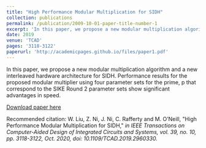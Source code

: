 ```yaml
---
title: "High Performance Modular Multiplication for SIDH"
collection: publications
permalink: /publication/2009-10-01-paper-title-number-1
excerpt: 'In this paper, we propose a new modular multiplication algorithm and a new interleaved hardware architecture for SIDH. Performance results for the proposed modular multiplier using four parameter sets for the prime, p that correspond to the SIKE Round 2 parameter sets show significant advantages in speed.'
date: 2019 
venue: 'TCAD'
pages: '3118-3122'
paperurl: 'http://academicpages.github.io/files/paper1.pdf'
---
```


In this paper, we propose a new modular multiplication algorithm and a new interleaved hardware architecture for SIDH. Performance results for the proposed modular multiplier using four parameter sets for the prime, p that correspond to the SIKE Round 2 parameter sets show significant advantages in speed.

[Download paper here](https://ieeexplore.ieee.org/document/8935201)

Recommended citation: W. Liu, Z. Ni, J. Ni, C. Rafferty and M. O’Neill, "High Performance Modular Multiplication for SIDH," <i>in IEEE Transactions on Computer-Aided Design of Integrated Circuits and Systems<i>, vol. 39, no. 10, pp. 3118-3122, Oct. 2020, doi: 10.1109/TCAD.2019.2960330.

